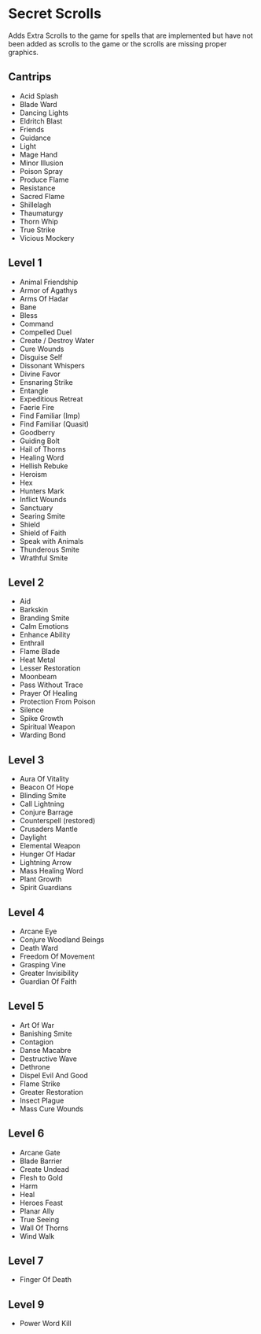 # Secret Scrolls

Adds Extra Scrolls to the game for spells that are implemented but have not been added as scrolls to the game or the scrolls are missing proper graphics.

## Cantrips

- Acid Splash
- Blade Ward
- Dancing Lights
- Eldritch Blast
- Friends
- Guidance
- Light
- Mage Hand
- Minor Illusion
- Poison Spray
- Produce Flame
- Resistance
- Sacred  Flame
- Shillelagh
- Thaumaturgy
- Thorn Whip
- True Strike
- Vicious Mockery

## Level 1

- Animal Friendship
- Armor of Agathys
- Arms Of Hadar
- Bane
- Bless
- Command
- Compelled Duel
- Create / Destroy Water
- Cure Wounds
- Disguise Self
- Dissonant Whispers
- Divine Favor
- Ensnaring Strike
- Entangle
- Expeditious Retreat
- Faerie Fire
- Find Familiar (Imp)
- Find Familiar (Quasit)
- Goodberry
- Guiding Bolt
- Hail of Thorns
- Healing Word
- Hellish Rebuke
- Heroism
- Hex
- Hunters Mark
- Inflict Wounds
- Sanctuary
- Searing Smite
- Shield
- Shield of Faith
- Speak with Animals
- Thunderous Smite
- Wrathful Smite

## Level 2

- Aid
- Barkskin
- Branding Smite
- Calm Emotions
- Enhance Ability
- Enthrall
- Flame Blade
- Heat Metal
- Lesser Restoration
- Moonbeam
- Pass Without Trace
- Prayer Of Healing
- Protection From Poison
- Silence
- Spike Growth
- Spiritual Weapon
- Warding Bond

## Level 3

- Aura Of Vitality
- Beacon Of Hope
- Blinding Smite
- Call Lightning
- Conjure Barrage
- Counterspell (restored)
- Crusaders Mantle
- Daylight
- Elemental Weapon
- Hunger Of Hadar
- Lightning Arrow
- Mass Healing Word
- Plant Growth
- Spirit Guardians

## Level 4

- Arcane Eye
- Conjure Woodland Beings
- Death Ward
- Freedom Of Movement
- Grasping Vine
- Greater Invisibility
- Guardian Of Faith

## Level 5

- Art Of War
- Banishing Smite
- Contagion
- Danse Macabre
- Destructive Wave
- Dethrone
- Dispel Evil And Good
- Flame Strike
- Greater Restoration
- Insect Plague
- Mass Cure Wounds

## Level 6

- Arcane Gate
- Blade Barrier
- Create Undead
- Flesh to Gold
- Harm
- Heal
- Heroes Feast
- Planar Ally
- True Seeing
- Wall Of Thorns
- Wind Walk

## Level 7

- Finger Of Death

## Level 9

- Power Word Kill
